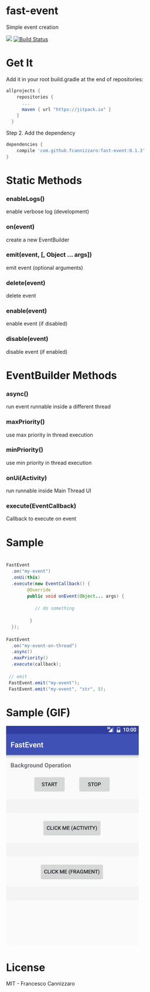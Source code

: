 # fast-event
Simple event creation

[![](https://jitpack.io/v/fcannizzaro/fast-event.svg)](https://jitpack.io/#fcannizzaro/fast-event)
[![Build Status](https://travis-ci.org/fcannizzaro/fast-event.svg?branch=master)](https://travis-ci.org/fcannizzaro/fast-event)

# Get It 

Add it in your root build.gradle at the end of repositories:

```gradle
allprojects {
    repositories {
      ...
      maven { url "https://jitpack.io" }
    }
  }
```

Step 2. Add the dependency


```gradle
dependencies {
    compile 'com.github.fcannizzaro:fast-event:0.1.3'
}
```

# Static Methods

### enableLogs()
enable verbose log (development)

### on(event)
create a new EventBuilder

### emit(event, [, Object ... args])
emit event (optional arguments)

### delete(event)
delete event

### enable(event)
enable event (if disabled)

### disable(event)
disable event (if enabled)

# EventBuilder Methods

### async()
run event runnable inside a different thread

### maxPriority()
use max priority in thread execution

### minPriority()
use min priority in thread execution

### onUi(Activity)
run runnable inside Main Thread UI

### execute(EventCallback)
Callback to execute on event

# Sample
```java

FastEvent
  .on("my-event")
  .onUi(this)
  .execute(new EventCallback() {
        @Override
        public void onEvent(Object... args) {

           // do something

         }
  });

FastEvent
  .on("my-event-on-thread")
  .async()
  .maxPriority()
  .execute(callback);
  
 // emit
 FastEvent.emit("my-event");
 FastEvent.emit("my-event", "str", 5);

```

# Sample (GIF)

![](https://github.com/fcannizzaro/fast-event/blob/master/sample.gif)

# License
MIT - Francesco Cannizzaro 
